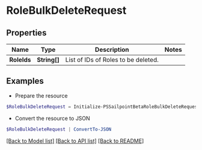 # RoleBulkDeleteRequest
## Properties

Name | Type | Description | Notes
------------ | ------------- | ------------- | -------------
**RoleIds** | **String[]** | List of IDs of Roles to be deleted. | 

## Examples

- Prepare the resource
```powershell
$RoleBulkDeleteRequest = Initialize-PSSailpointBetaRoleBulkDeleteRequest  -RoleIds [2c9180847812e0b1017817051919ecca, 2c9180887812e0b201781e129f151816]
```

- Convert the resource to JSON
```powershell
$RoleBulkDeleteRequest | ConvertTo-JSON
```

[[Back to Model list]](../README.md#documentation-for-models) [[Back to API list]](../README.md#documentation-for-api-endpoints) [[Back to README]](../README.md)

